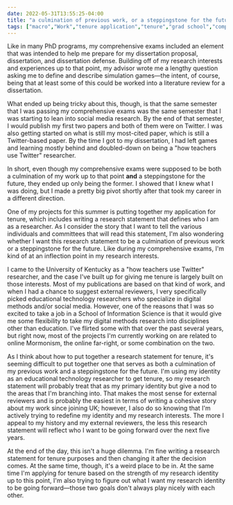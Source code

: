 ```yaml
---
date: 2022-05-31T13:55:25-04:00
title: "a culmination of previous work, or a steppingstone for the future?"
tags: ["macro","Work","tenure application","tenure","grad school","comprehensive exams","research","social media","social media research","digital traces research", "academic reinvention"]
---
```


Like in many PhD programs, my comprehensive exams included an element that was intended to help me prepare for my dissertation proposal, dissertation, and dissertation defense. Building off of my research interests and experiences up to that point, my advisor wrote me a lengthy question asking me to define and describe simulation games—the intent, of course, being that at least some of this could be worked into a literature review for a dissertation. 

What ended up being tricky about this, though, is that the same semester that I was passing my comprehensive exams was the same semester that I was starting to lean into social media research. By the end of that semester, I would publish my first two papers and both of them were on Twitter. I was also getting started on what is still my most-cited paper, which is still a Twitter-based paper. By the time I got to my dissertation, I had left games and learning mostly behind and doubled-down on being a "how teachers use Twitter" researcher. 

In short, even though my comprehensive exams were supposed to be both a culmination of my work up to that point **and** a steppingstone for the future, they ended up only being the former. I showed that I knew what I was doing, but I made a pretty big pivot shortly after that took my career in a different direction. 

One of my projects for this summer is putting together my application for tenure, which includes writing a research statement that defines who I am as a researcher. As I consider the story that I want to tell the various individuals and committees that will read this statement, I'm also wondering whether I want this research statement to be a culmination of previous work or a steppingstone for the future. Like during my comprehensive exams, I'm kind of at an inflection point in my research interests. 

I came to the University of Kentucky as a "how teachers use Twitter" researcher, and the case I've built up for giving me tenure is largely built on those interests. Most of my publications are based on that kind of work, and when I had a chance to suggest external reviewers, I very specifically picked educational technology researchers who specialize in digital methods and/or social media. However, one of the reasons that I was so excited to take a job in a School of Information Science is that it would give me some flexibility to take my digital methods research into disciplines other than education. I've flirted some with that over the past several years, but right now, most of the projects I'm currently working on are related to online Mormonism, the online far-right, or some combination on the two. 

As I think about how to put together a research statement for tenure, it's seeming difficult to put together one that serves as both a culmination of my previous work and a steppingstone for the future. I'm using my identity as an educational technology researcher to get tenure, so my research statement will probably treat that as my primary identity but give a nod to the areas that I'm branching into. That makes the most sense for external reviewers and is probably the easiest in terms of writing a cohesive story about my work since joining UK; however, I also do so knowing that I'm actively trying to redefine my identity and my research interests. The more I appeal to my history and my external reviewers, the less this research statement will reflect who I want to be going forward over the next five years.

At the end of the day, this isn't a huge dilemma. I'm fine writing a research statement for tenure purposes and then changing it after the decision comes. At the same time, though, it's a weird place to be in. At the same time I'm applying for tenure based on the strength of my research identity up to this point, I'm also trying to figure out what I want my research identity to be going forward—those two goals don't always play nicely with each other.